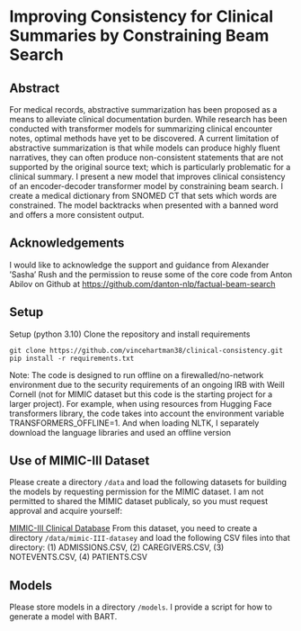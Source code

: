 # Improving Consistency for Clinical Summaries by Constraining Beam Search

## Abstract
For medical records, abstractive summarization has been proposed as a means to alleviate clinical documentation burden. While research has been conducted with transformer models for summarizing clinical encounter notes, optimal methods have yet to be discovered. A current limitation of abstractive summarization is that while models can produce highly fluent narratives, they can often produce non-consistent statements that are not supported by the original source text; which is particularly problematic for a clinical summary. I present a new model that improves clinical consistency of an encoder-decoder transformer model by constraining beam search. I create a medical dictionary from SNOMED CT that sets which words are constrained. The model backtracks when presented with a banned word and offers a more consistent output.

## Acknowledgements
I would like to acknowledge the support and guidance from Alexander ’Sasha’ Rush and the permission to reuse some of the core code from Anton Abilov on Github at https://github.com/danton-nlp/factual-beam-search

## Setup
Setup (python 3.10)
Clone the repository and install requirements
```
git clone https://github.com/vincehartman38/clinical-consistency.git
pip install -r requirements.txt
```
Note: The code is designed to run offline on a firewalled/no-network environment due to the security requirements of an ongoing IRB with Weill Cornell (not for MIMIC dataset but this code is the starting project for a larger project). For example, when using resources from Hugging Face transformers library, the code takes into account the environment variable TRANSFORMERS_OFFLINE=1. And when loading NLTK, I separately download the language libraries and used an offline version

## Use of MIMIC-III Dataset
Please create a directory `/data` and load the following datasets for building the models by requesting permission for the MIMIC dataset. I am not permitted to shared the MIMIC dataset publicaly, so you must request approval and acquire yourself:

[MIMIC-III Clinical Database](https://physionet.org/content/mimiciii/1.4/) From this dataset, you need to create a directory `/data/mimic-III-datasey` and load the following CSV files into that directory: (1) ADMISSIONS.CSV, (2) CAREGIVERS.CSV, (3) NOTEVENTS.CSV, (4) PATIENTS.CSV

## Models
Please store models in a directory `/models`. I provide a script for how to generate a model with BART.
